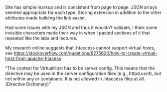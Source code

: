 Site has simple markup and is consistent from page to page. 
JSON arrays seemed appropriate for each type. Storing extension in addition to the other attributes made building the link easier.

Had some issues with my JSON and thus it wouldn't validate, I think some invisible characters made their way in when I pasted sections of it that repeated like the labs and lectures.

My research online suggests that .htaccess cannot support virtual hosts, see https://stackoverflow.com/questions/6275620/how-to-create-virtual-host-from-apache-htacess

"The context for VirtualHost has to be server config. 
This means that the directive may be used in the server configuration files (e.g., httpd.conf), but not within any or containers. It is not allowed in .htaccess files at all.
(Directive Dictionary)"
